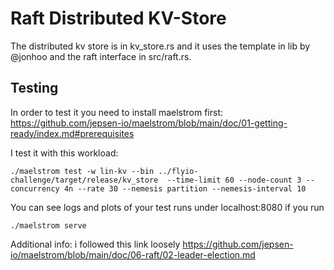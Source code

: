# Raft Distributed KV-Store

The distributed kv store is in kv_store.rs and it uses the template in lib by @jonhoo and the raft interface in src/raft.rs.

## Testing

In order to test it you need to install maelstrom first:
https://github.com/jepsen-io/maelstrom/blob/main/doc/01-getting-ready/index.md#prerequisites

I test it with this workload:
```
./maelstrom test -w lin-kv --bin ../flyio-challenge/target/release/kv_store  --time-limit 60 --node-count 3 --concurrency 4n --rate 30 --nemesis partition --nemesis-interval 10
```


You can see logs and plots of your test runs under localhost:8080 if you run

```
./maelstrom serve
```

Additional info: i followed this link loosely
https://github.com/jepsen-io/maelstrom/blob/main/doc/06-raft/02-leader-election.md